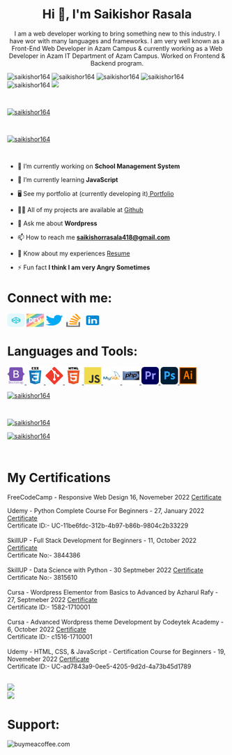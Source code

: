 <!-- Hi 👋 my Name is Saikishor Srinivasulu Rasala

<!--
**Saikishor164/Saikishor164 is a ✨ _special_ ✨ repository because its `README.md` (this file) appears on your GitHub profile

Here are some ideas to get you started

- 🔭 I’m currently working 
- 🌱 I’m currently learning ...
- 👯 I’m looking to collaborate on ...
- 🤔 I’m looking for help with ...
- 💬 Ask me about .
- 📫 How to reach me: 
- 😄 Pronouns: 



<h2>Web Developer </h2> <br> 

<p>I am a web developer working to bring something new to this industry. I have wor with many languages and frameworks. I am very well known as a Front-End Web Developer in Azam Campus & currently working as a Web Developer in Azam IT Department of Azam Campus. Worked on Frontend & Backend program. </p>


🌍 I'm staying in Pune, Maharashtra <br>
✉️ You Can Contact me at <a href="mailto:saikishorrasala418@gmail.com" > saikishorrasala418@gmail.com </a> <br>
🚀 I'm Currently Working as Web Developer in M.C.E. Society, Azam I.T. Department. <br> 
🌱 I'm Currently Learning Backend Web Development by Youtube Videos and Free Online Courses.<br> 
<!-- 💬 Ask me about Coding i would say little much but ask me about any movie Information i will say you a speech on it. <br> 



### Badges

<b>My GitHub Stats</b>

<a href="http://www.github.com/saikishor164"><img src="https://github-readme-stats.vercel.app/api?username=saikishor164&show_icons=true&border_radius=10&hide_rank=false" alt="Saikishor Rasala's GitHub stats" /></a>

<a href="https://www.github.com/saikishor164"> <img src="https://github-readme-streak-stats.herokuapp.com/?user=saikishor164&currStreakLabel=0891b2&border_radius=10&disable_animations=false" alt="streak stats"></a>

<a href="http://www.github.com/saikishor164"><img src="https://activity-graph.herokuapp.com/graph?username=saikishor164&custom_title=GitHub%20Commits%20Graph&border_radius=10" alt="GitHub Commits Graph" /></a>

<a href="https://github.com/Saikishor164" align="left"><img src="https://github-readme-stats.vercel.app/api/top-langs/?username=saikishor164&layout=compact&border_radius=10" alt="Top Languages" /></a>

<b>Top Repositories</b>

<div width="100%" align="center"><a href="https://github.com/saikishor164/portfolio" align="left"><img align="left" src="https://github-readme-stats.vercel.app/api/pin/?username=saikishor164&repo=portfolio&border_radius=10&locale=en" /></a></div><br /><br /><br /><br /><br /><br />

 -->
<!-- <script src="https://kit.fontawesome.com/506dc419d7.js" crossorigin="anonymous"></script>  -->

<h1 align="center">Hi 👋, I'm Saikishor Rasala</h1>
<p align="center">I am a web developer working to bring something new to this industry. I have wor with many languages and frameworks. I am very well known as a Front-End Web Developer in Azam Campus & currently working as a Web Developer in Azam IT Department of Azam Campus. Worked on Frontend & Backend program. </p>

<p> <img src="https://komarev.com/ghpvc/?username=saikishor164&label=Profile%20views&color=0e75b6&style=plastic" alt="saikishor164" />
 <img src="https://img.shields.io/github/followers/saikishor164?style=plastic" alt="saikishor164" />  
<img src="https://img.shields.io/github/commit-activity/m/saikishor164/saikishor164?style=plastic" alt="saikishor164" />
<img src="https://img.shields.io/github/languages/count/saikishor164/saikishor164.github.io?style=plastic" alt="saikishor164">
<img src="https://img.shields.io/github/languages/top/saikishor164/saikishor164.github.io?style=plastic" alt="saikishor164">
<img src="https://visitor-badge.glitch.me/badge?page_id=saikishor164">
</p> <br>

<p align="left"> <a href="https://github.com/saikishor164"><img src="https://github-profile-trophy.vercel.app/?username=saikishor164&rank=S,SS,SSS,AAA,AA,A,B,C" alt="saikishor164" /></a> </p><br> 

<!-- <p align="left"> <a href="https://github.com/saikishor164"><img src="[https://github-profile-trophy.vercel.app/?username=saikishor164](https://github-profile-trophy.vercel.app/?username=saikishor164&rank=S,SS,SSS,AAA,AA,A,B,C,UNKNOWN)" alt="saikishor164" /></a> </p><br>  -->

<p align="left"> <a href="https://twitter.com/saikishor164" target="blank"><img src="https://img.shields.io/twitter/follow/saikishor164?logo=twitter&style=for-the-badge" alt="saikishor164" /></a> </p> <br>

- 🔭 I’m currently working on **School Management System**

- 🌱 I’m currently learning **JavaScript**

- <i class="fa-regular fa-file"></i> 🖥️ See my portfolio at (currently developing it)[ Portfolio](https://saikishor164.github.io/)

- 👨‍💻 All of my projects are available at [Github](https://github.com/Saikishor164?tab=repositories)

- 💬 Ask me about **Wordpress**

- 📫 How to reach me **saikishorrasala418@gmail.com**

- 📄 Know about my experiences [Resume](https://saikishor164.github.io/saikishor-resume.pdf)

- ⚡ Fun fact **I think I am very Angry Sometimes**

<!-- ### Blogs posts -->
<!-- BLOG-POST-LIST:START -->
<!-- BLOG-POST-LIST:END -->

<!-- 
###Certifications 
Front End Web Developer Udemy January 2022 -->

<h1 align="left">Connect with me:</h1>
<p align="left">
<a href="https://codepen.io/saikishorrasala" target="_blank"><img align="center" src="imgs/codepen.svg" alt="saikishorrasala" height="30" width="40" /></a>
<a href="https://dev.to/saikishor164" target="_blank"><img align="center" src="imgs/devto.svg" alt="saikishor164" height="30" width="40" /></a>
<a href="https://twitter.com/saikishor164" target="_blank"><img align="center" src="imgs/twitter.svg" alt="saikishor164" height="30" width="40" /></a>
<a href="https://stackoverflow.com/users/17814504/saikishor-rasala" target="_blank"><img align="center" src="imgs/stack-overflow.svg" alt="saikishor-rasala" height="30" width="40" /></a>
<a href="https://www.linkedin.com/in/saikishor-rasala-4583a0224/" target="_blank"><img align="center" src="imgs/linkedin-96.svg" alt="saikishor-rasala" height="30" width="40" /></a>
</p>

<h1 align="left">Languages and Tools:</h1>
<p align="left">  
<a href="https://getbootstrap.com" target="_blank" rel="noreferrer"> <img src="imgs/bootstrap-plain-wordmark.svg" alt="bootstrap" width="40" height="40"/> </a> 
<a href="https://www.w3schools.com/css/" target="_blank" rel="noreferrer"> <img src="imgs/css3-original-wordmark.svg" alt="css3" width="40" height="40"/> </a> 
<a href="https://git-scm.com/" target="_blank" rel="noreferrer"> <img src="imgs/git-scm-icon.svg" alt="git" width="40" height="40"/> </a> 
<a href="https://www.w3.org/html/" target="_blank" rel="noreferrer"> <img src="imgs/html5-original-wordmark.svg" alt="html5" width="40" height="40"/> </a> 
<a href="https://developer.mozilla.org/en-US/docs/Web/JavaScript" target="_blank" rel="noreferrer"> <img src="imgs/javascript-original.svg" alt="javascript" width="40" height="40"/> </a> 
<a href="https://www.mysql.com/" target="_blank" rel="noreferrer"> <img src="imgs/mysql-original-wordmark.svg" alt="mysql" width="40" height="40"/> </a> 
<a href="https://www.php.net" target="_blank" rel="noreferrer"> <img src="imgs/php-original.svg" alt="php" width="40" height="40"/> </a> 
<a href="https://www.adobe.com/products/premiere.html" target="_blank" rel="noreferrer"> <img src="imgs/Adobe_Premiere_Proicon.svg" alt="php" width="40" height="40"/> </a>
<a href="https://www.photoshop.com/en" target="_blank" rel="noreferrer"> <img src="imgs/Adobe_Photoshop_CC_icon.svg" alt="photoshop" width="40" height="40"/> </a>
<a href="https://www.adobe.com/in/products/illustrator.html" target="_blank" rel="noreferrer"> <img src="imgs/adobe_illustrator-icon.svg" alt="illustrator" width="40" height="40"/> </a> 
</p>

<!-- <p> <a href="http://www.github.com/saikishor164" > <img src="https://github-readme-stats.vercel.app/api/top-langs?username=saikishor164&show_icons=true&layout=compact" alt="saikishor164" /> </a> </p> -->


<a href="http://www.github.com/saikishor164"> <img src="https://github-readme-stats.vercel.app/api/top-langs/?username=saikishor164&layout=compact" alt="saikishor164"> </a>

<!-- <table>
 <tr>
  <td> <a href="http://www.github.com/saikishor164" > <img src="https://github-readme-stats.vercel.app/api?username=saikishor164&show_icons=false" alt="saikishor164" /> </a> </td> 
  <td> <a href="http://www.github.com/saikishor164" ><img src="https://github-readme-streak-stats.herokuapp.com/?user=saikishor164" alt="saikishor164" /></a> </td>
 </tr>
<tr>
 <td> <a href="https://github.com/saikishor164/saikishor164.github.io"><img src="https://github-link-card.s3.ap-northeast-1.amazonaws.com/saikishor164/saikishor164.github.io.png" width="460px"></a> </td>
  <td> <a href="https://github.com/saikishor164/saikishor164"><img src="https://github-link-card.s3.ap-northeast-1.amazonaws.com/saikishor164/saikishor164.png" width="460px"></a> </td>
 </tr>
</table> -->


<br>
<p><a href="http://www.github.com/saikishor164" > <img src="https://github-readme-stats.vercel.app/api?username=saikishor164&show_icons=true" alt="saikishor164" /> </a> </p>

<p> <a href="http://www.github.com/saikishor164" ><img src="https://github-readme-streak-stats.herokuapp.com/?user=saikishor164" alt="saikishor164" /></a> </p> <br>

<h1> My Certifications </h1>

FreeCodeCamp - Responsive Web Design 16, Novemeber 2022 [Certificate](https://www.freecodecamp.org/certification/saikishor/responsive-web-design) 
<br>
<!-- Udemy - Front End Web Development 2022 - 27, January 2022 [Certificate](https://www.udemy.com/certificate/UC-c8e49547-d635-4890-aa33-95578b724517/) <br> Certificate ID:- UC-c8e49547-d635-4890-aa33-95578b724517/
<br><br> --> 
Udemy - Python Complete Course For Beginners - 27, January 2022 [Certificate](https://www.udemy.com/certificate/UC-11be6fdc-312b-4b97-b86b-9804c2b33229/) <br> Certificate ID:- UC-11be6fdc-312b-4b97-b86b-9804c2b33229
<br><br>
SkillUP - Full Stack Development for Beginners - 11, October 2022 [Certificate](https://github.com/saikishor164/FullStackDevelopmentforBeginnersskillup.pdf) <br> Certificate No:- 3844386
<br> <br>
SkillUP - Data Science with Python - 30 Septmeber 2022 [Certificate](https://github.com/saikishor164/DataSciencewithPythonskillup.pdf) <br> Certificate No:- 3815610
<br><br>
Cursa - Wordpress Elementor from Basics to Advanced by Azharul Rafy - 27, Septmeber 2022 [Certificate](https://cursa.app/en/my-certificate/5876e88e3ef65165a4bc3d0fbd9894eb/ok) <br> Certificate ID:- 1582-1710001
<br><br>
Cursa - Advanced Wordpress theme Development by Codeytek Academy - 6, October 2022 [Certificate](https://cursa.app/en/my-certificate/8061bf76ab2c75d319cac6cc5eeb5be2/ok) <br> Certificate ID:- c1516-1710001
<br><br>
Udemy - HTML, CSS, & JavaScript - Certification Course for Beginners - 19, Novemeber 2022 [Certificate](https://www.udemy.com/certificate/UC-ad7843a9-0ee5-4205-9d2d-4a73b45d1789/) <br> Certificate ID:- UC-ad7843a9-0ee5-4205-9d2d-4a73b45d1789
<br> <br>



<!-- <h3> My Repository </h3>

<table>
  <tr>
    <td><a href="http://www.github.com/saikishor164" > <img src="https://gh-card.dev/repos/saikishor164/saikishor164.svg?fullname=&link_target=_blank"></a></td>
    <td><a href="http://www.github.com/saikishor164" > <img src="https://gh-card.dev/repos/saikishor164/saikishor164.github.io.svg?fullname=&link_target=_blank"></a></td>
  </tr>
</table> -->
<!-- <a href="http://www.github.com/saikishor164" ><img src="https://activity-graph.herokuapp.com/graph?username=saikishor164&border_radius20" alt="GitHub Commits Graph" /></a>
<br><br> -->
<img src="https://raw.githubusercontent.com/BrunnerLivio/brunnerlivio/master/images/marquee.svg"> 
<br>
<img  src="https://profile-counter.glitch.me/saikishor164/count.svg" >

<h1>Support:</h1>
<p><a href="https://www.buymeacoffee.com/saikishor164"> <img align="left" src="https://cdn.buymeacoffee.com/buttons/v2/default-yellow.png" height="50" width="210" alt="buymeacoffee.com" /></a></p><br><br>

